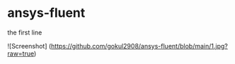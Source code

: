 # ansys-fluent
the first line

![Screenshot] (https://github.com/gokul2908/ansys-fluent/blob/main/1.jpg?raw=true)
